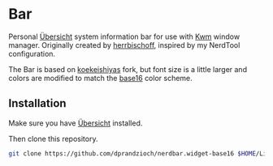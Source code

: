 # Bar

Personal [Übersicht](http://tracesof.net/uebersicht/) system information bar for use with [Kwm](https://github.com/koekeishiya/kwm) window manager.
Originally created by [herrbischoff](https://github.com/herrbischoff), inspired by my NerdTool configuration.

The Bar is based on [koekeishiyas](https://github.com/koekeishiya) fork, but font size is a little larger and colors are modified to match the [base16](https://chriskempson.github.io/base16/)
color scheme.

## Installation

Make sure you have [Übersicht](http://tracesof.net/uebersicht/) installed.

Then clone this repository.

```bash
git clone https://github.com/dprandzioch/nerdbar.widget-base16 $HOME/Library/Application\ Support/Übersicht/widgets
```
